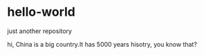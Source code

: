 # hello-world
just another repository


hi, China is a big country.It has 5000 years hisotry, you know that?
